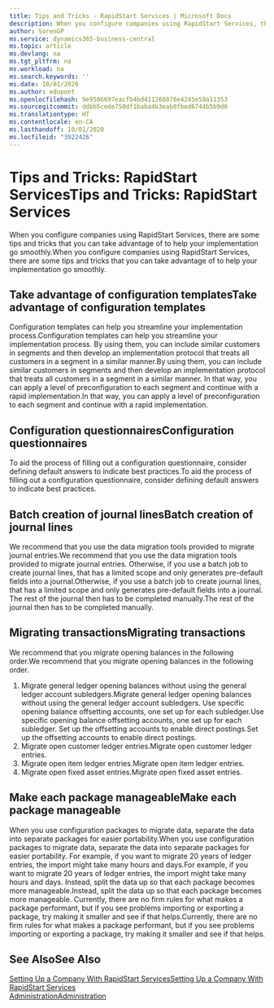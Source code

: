 ```yaml
---
title: Tips and Tricks - RapidStart Services | Microsoft Docs
description: When you configure companies using RapidStart Services, there are some tips and tricks that you can take advantage of to help your implementation go smoothly.
author: SorenGP
ms.service: dynamics365-business-central
ms.topic: article
ms.devlang: na
ms.tgt_pltfrm: na
ms.workload: na
ms.search.keywords: ''
ms.date: 10/01/2020
ms.author: edupont
ms.openlocfilehash: 9e9506697eacfb4bd411266078e4245e59a11353
ms.sourcegitcommit: ddbb5cede750df1baba4b3eab8fbed6744b5b9d6
ms.translationtype: HT
ms.contentlocale: en-CA
ms.lasthandoff: 10/01/2020
ms.locfileid: "3922426"
---
```

# <a name="tips-and-tricks-rapidstart-services"></a><span data-ttu-id="a6d1a-103">Tips and Tricks: RapidStart Services</span><span class="sxs-lookup"><span data-stu-id="a6d1a-103">Tips and Tricks: RapidStart Services</span></span>

<span data-ttu-id="a6d1a-104">When you configure companies using RapidStart Services, there are some tips and tricks that you can take advantage of to help your implementation go smoothly.</span><span class="sxs-lookup"><span data-stu-id="a6d1a-104">When you configure companies using RapidStart Services, there are some tips and tricks that you can take advantage of to help your implementation go smoothly.</span></span>  

## <a name="take-advantage-of-configuration-templates"></a><span data-ttu-id="a6d1a-105">Take advantage of configuration templates</span><span class="sxs-lookup"><span data-stu-id="a6d1a-105">Take advantage of configuration templates</span></span>

<span data-ttu-id="a6d1a-106">Configuration templates can help you streamline your implementation process.</span><span class="sxs-lookup"><span data-stu-id="a6d1a-106">Configuration templates can help you streamline your implementation process.</span></span> <span data-ttu-id="a6d1a-107">By using them, you can include similar customers in segments and then develop an implementation protocol that treats all customers in a segment in a similar manner.</span><span class="sxs-lookup"><span data-stu-id="a6d1a-107">By using them, you can include similar customers in segments and then develop an implementation protocol that treats all customers in a segment in a similar manner.</span></span> <span data-ttu-id="a6d1a-108">In that way, you can apply a level of preconfiguration to each segment and continue with a rapid implementation.</span><span class="sxs-lookup"><span data-stu-id="a6d1a-108">In that way, you can apply a level of preconfiguration to each segment and continue with a rapid implementation.</span></span>  

## <a name="configuration-questionnaires"></a><span data-ttu-id="a6d1a-109">Configuration questionnaires</span><span class="sxs-lookup"><span data-stu-id="a6d1a-109">Configuration questionnaires</span></span>

<span data-ttu-id="a6d1a-110">To aid the process of filling out a configuration questionnaire, consider defining default answers to indicate best practices.</span><span class="sxs-lookup"><span data-stu-id="a6d1a-110">To aid the process of filling out a configuration questionnaire, consider defining default answers to indicate best practices.</span></span>  

## <a name="batch-creation-of-journal-lines"></a><span data-ttu-id="a6d1a-111">Batch creation of journal lines</span><span class="sxs-lookup"><span data-stu-id="a6d1a-111">Batch creation of journal lines</span></span>

<span data-ttu-id="a6d1a-112">We recommend that you use the data migration tools provided to migrate journal entries.</span><span class="sxs-lookup"><span data-stu-id="a6d1a-112">We recommend that you use the data migration tools provided to migrate journal entries.</span></span> <span data-ttu-id="a6d1a-113">Otherwise, if you use a batch job to create journal lines, that has a limited scope and only generates pre-default fields into a journal.</span><span class="sxs-lookup"><span data-stu-id="a6d1a-113">Otherwise, if you use a batch job to create journal lines, that has a limited scope and only generates pre-default fields into a journal.</span></span> <span data-ttu-id="a6d1a-114">The rest of the journal then has to be completed manually.</span><span class="sxs-lookup"><span data-stu-id="a6d1a-114">The rest of the journal then has to be completed manually.</span></span>  

## <a name="migrating-transactions"></a><span data-ttu-id="a6d1a-115">Migrating transactions</span><span class="sxs-lookup"><span data-stu-id="a6d1a-115">Migrating transactions</span></span>

<span data-ttu-id="a6d1a-116">We recommend that you migrate opening balances in the following order.</span><span class="sxs-lookup"><span data-stu-id="a6d1a-116">We recommend that you migrate opening balances in the following order.</span></span> <!--Be aware that you cannot insert ledger entries directly. Instead you must use journals to post the journal lines-->

1. <span data-ttu-id="a6d1a-117">Migrate general ledger opening balances without using the general ledger account subledgers.</span><span class="sxs-lookup"><span data-stu-id="a6d1a-117">Migrate general ledger opening balances without using the general ledger account subledgers.</span></span> <span data-ttu-id="a6d1a-118">Use specific opening balance offsetting accounts, one set up for each subledger.</span><span class="sxs-lookup"><span data-stu-id="a6d1a-118">Use specific opening balance offsetting accounts, one set up for each subledger.</span></span> <span data-ttu-id="a6d1a-119">Set up the offsetting accounts to enable direct postings.</span><span class="sxs-lookup"><span data-stu-id="a6d1a-119">Set up the offsetting accounts to enable direct postings.</span></span>  
2. <span data-ttu-id="a6d1a-120">Migrate open customer ledger entries.</span><span class="sxs-lookup"><span data-stu-id="a6d1a-120">Migrate open customer ledger entries.</span></span>  <!--work on these-->
3. <span data-ttu-id="a6d1a-121">Migrate open item ledger entries.</span><span class="sxs-lookup"><span data-stu-id="a6d1a-121">Migrate open item ledger entries.</span></span>  
4. <span data-ttu-id="a6d1a-122">Migrate open fixed asset entries.</span><span class="sxs-lookup"><span data-stu-id="a6d1a-122">Migrate open fixed asset entries.</span></span>  

## <a name="make-each-package-manageable"></a><span data-ttu-id="a6d1a-123">Make each package manageable</span><span class="sxs-lookup"><span data-stu-id="a6d1a-123">Make each package manageable</span></span>

<span data-ttu-id="a6d1a-124">When you use configuration packages to migrate data, separate the data into separate packages for easier portability.</span><span class="sxs-lookup"><span data-stu-id="a6d1a-124">When you use configuration packages to migrate data, separate the data into separate packages for easier portability.</span></span> <span data-ttu-id="a6d1a-125">For example, if you want to migrate 20 years of ledger entries, the import might take many hours and days.</span><span class="sxs-lookup"><span data-stu-id="a6d1a-125">For example, if you want to migrate 20 years of ledger entries, the import might take many hours and days.</span></span> <span data-ttu-id="a6d1a-126">Instead, split the data up so that each package becomes more manageable.</span><span class="sxs-lookup"><span data-stu-id="a6d1a-126">Instead, split the data up so that each package becomes more manageable.</span></span> <span data-ttu-id="a6d1a-127">Currently, there are no firm rules for what makes a package performant, but if you see problems importing or exporting a package, try making it smaller and see if that helps.</span><span class="sxs-lookup"><span data-stu-id="a6d1a-127">Currently, there are no firm rules for what makes a package performant, but if you see problems importing or exporting a package, try making it smaller and see if that helps.</span></span>  

## <a name="see-also"></a><span data-ttu-id="a6d1a-128">See Also</span><span class="sxs-lookup"><span data-stu-id="a6d1a-128">See Also</span></span>

[<span data-ttu-id="a6d1a-129">Setting Up a Company With RapidStart Services</span><span class="sxs-lookup"><span data-stu-id="a6d1a-129">Setting Up a Company With RapidStart Services</span></span>](admin-set-up-a-company-with-rapidstart.md)  
[<span data-ttu-id="a6d1a-130">Administration</span><span class="sxs-lookup"><span data-stu-id="a6d1a-130">Administration</span></span>](admin-setup-and-administration.md)  
